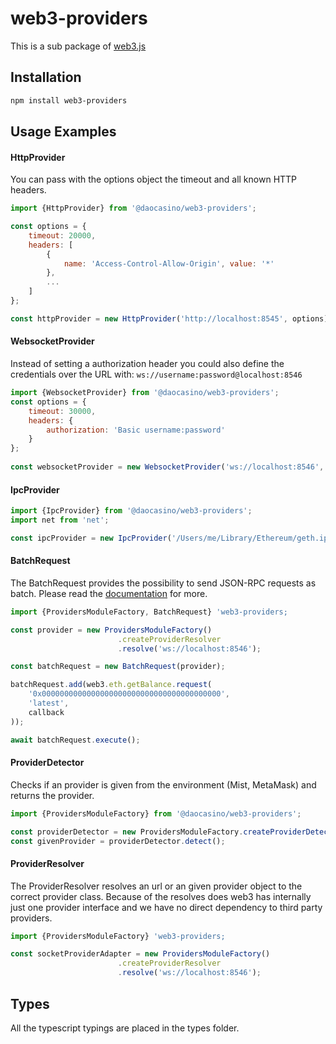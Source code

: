# web3-providers

This is a sub package of [web3.js][repo]

## Installation

```bash
npm install web3-providers
```

## Usage Examples

#### HttpProvider
You can pass with the options object the timeout and all known HTTP headers. 

```js 
import {HttpProvider} from '@daocasino/web3-providers';

const options = {
    timeout: 20000,
    headers: [
        {
            name: 'Access-Control-Allow-Origin', value: '*'
        },
        ...
    ]
};

const httpProvider = new HttpProvider('http://localhost:8545', options); 
```

#### WebsocketProvider

Instead of setting a authorization header you could also define the credentials over the URL with:
```ws://username:password@localhost:8546```

```js 
import {WebsocketProvider} from '@daocasino/web3-providers';
const options = { 
    timeout: 30000, 
    headers: {
        authorization: 'Basic username:password'
    }
};
 
const websocketProvider = new WebsocketProvider('ws://localhost:8546', options);
```

#### IpcProvider
```js 
import {IpcProvider} from '@daocasino/web3-providers';
import net from 'net';

const ipcProvider = new IpcProvider('/Users/me/Library/Ethereum/geth.ipc', net);
```

#### BatchRequest
The BatchRequest provides the possibility to send JSON-RPC requests as batch.
Please read the [documentation][docs] for more.

```js 
import {ProvidersModuleFactory, BatchRequest} 'web3-providers;

const provider = new ProvidersModuleFactory()
                        .createProviderResolver
                        .resolve('ws://localhost:8546');

const batchRequest = new BatchRequest(provider);

batchRequest.add(web3.eth.getBalance.request(
    '0x0000000000000000000000000000000000000000',
    'latest',
    callback
));

await batchRequest.execute();
```

#### ProviderDetector
Checks if an provider is given from the environment (Mist, MetaMask) and returns the provider.

```js
import {ProvidersModuleFactory} from '@daocasino/web3-providers';

const providerDetector = new ProvidersModuleFactory.createProviderDetector();
const givenProvider = providerDetector.detect();
```

#### ProviderResolver
The ProviderResolver resolves an url or an given provider object to the correct provider class. 
Because of the resolves does web3 has internally just one provider interface and we have no direct dependency to third party providers.

```js 
import {ProvidersModuleFactory} 'web3-providers;

const socketProviderAdapter = new ProvidersModuleFactory()
                        .createProviderResolver
                        .resolve('ws://localhost:8546');
```

## Types 

All the typescript typings are placed in the types folder. 

[docs]: http://web3js.readthedocs.io/en/1.0/
[repo]: https://github.com/ethereum/web3.js
